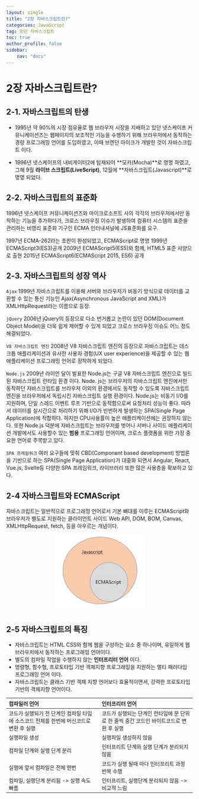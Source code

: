 ```yaml
---
layout: single
title: "2장 자바스크립트란?"
categories: JavaScript
tag: 모던 자바스크립트
toc: true
author_profile: false
sidebar: 
    nav: "docs"
---
```

# 2장 자바스크립트란?

## 2-1. 자바스크립트의 탄생

- 1995년 약 90%의 시장 점유율로 웹 브라우저 시장을 지배하고 있던 넷스케이프 커뮤니케이션즈는 웹페이지의 보조적인 기능을 수행하기 위해 브라우저에서 동작하는 경량 프로그래밍 언어를 도입하였고, 이때 브렌던 아이크가 개발한 것이 자바스크립트 이다.

- 1996년 넷스케이프의 내비게이터2에 탑재되어 **모카(Mocha)**로 명명 하였고, 그해 9월 **라이브 스크립트(LiveScript)**, 12월에 **자바스크립트(Javascript)**로 명명 되었다. 

## 2-2. 자바스크립트의 표준화

1996년 넷스케이프 커뮤니케이션즈와 마이크로소프트 사의 각각의 브라우저에서만 동작하는 기능을 추가하다가, 크로스 브라우징 이슈가 발생하여 컴퓨터 시스템의 표준을 관리하는 비영리 표준화 기구인 ECMA 인터내셔널에 JS표준화를 요구.

1997년 ECMA-262라는 초판이 완성되었고, ECMAScript로 명명
1999년 ECMAScript3(ES3)공개
2009년 ECMAScript5(ES5)와 함께, HTML5 표준 사양으로 출현
2015년 ECMAScript6(ECMAScript 2015, ES6) 공개 

## 2-3. 자바스크립트의 성장 역사

`Ajax` 
 1999년 자바스크립트를 이용해 서버와 브라우저가 비동기 방식으로 데이터를 교환할 수 있는 통신 기능인 Ajax(Asynchronous JavaScript and XML)가 XMLHttpRequest라는 이름으로 등장.

`jQuery` 
 2006년 jQuery의 등장으로 다소 번거롭고 논란이 있던 DOM(Document Object Model)을 더욱 쉽게 제어할 수 있게 되었고 크로스 브라우징 이슈도 어느 정도 해결되었다.

` V8 자바스크립트 엔진 ` 
 2008년 V8 자바스크립트 엔진의 등장으로 자바스크립트는 데스크톱 애플리케이션과 유사한 사용자 경험(UX
 user experience)을 제공할 수 있는 웹 애플리케이션 프로그래밍 언어로 정착하게 되었다.

`Node.js` 
 2009년 라이언 달이 발표한 Node.js는 구글 V8 자바스크립트 엔진으로 빌드된 자바스크립트 런타임 환경 이다.
Node. js는 브라우저의 자바스크립트 엔진에서만 동작하던 자바스크립트를 브라우저 이외의 환경에서도 동작할 수 있도록 자바스크립트 엔진을 브라우저에서 독립시킨 자바스크립트 실행 환경이다. Node.js는 비동기 I/O를 지원하며, 단일 스레드 이벤트 루프 기반으로 동작함으로써 요청처리 성능이 좋다. 따라서 데이터를 실시간으로 처리하기 위해 I/O가 빈번하게 발생하는 SPA(Single Page Application)에 적합하다. 하지만 CPU사용률이 높은 애플리케이션에는 권장하지 않는다. 또한 Node.js 덕분에 자바스크립트는 브라우저를 벗어나 서버나 사이드 애플리케이션 개발에서도 사용할수 있는 **범용** 프로그래밍 언어이며, 크로스 플랫폼을 위한 가장 중요한 언어로 주목받고 있다. 

`SPA 프레임워크` 
 여러 요구들에 맞춰 CBD(Component based development) 방법론을 기반으로 하는 SPA(Single Page Application)가 대중화 되면서 Angular, React, Vue.js, Svelte등 다양한 SPA 프레임워크, 라이브러리 또한 많은 사용층을 확보하고 있다.

## 2-4 자바스크립트와 ECMAScript

자바스크립트는 일반적으로 프로그래밍 언어로서 기본 뼈대를 이루는 ECMAScript와 브라우저가 별도로 지원하는 클라이언트 사이드 Web API, DOM, BOM, Canvas, XMLHttpRequest, fetch, 등을 아우르는 개념이다. 

<p align="center"><img src = "https://github.com/jindream6128/jindream6128.github.io/blob/main/_images/ecma.jpg?raw=true"></p>

## 2-5 자바스크립트의 특징 

- 자바스크립트는 HTML CSS와 함께 웹을 구성하는 요소 중 하나이며, 유일하게 웹 브라우저에서 동작하는 프로그래밍 언어이다.
-  별도의 컴파일 작업을 수행하지 않는 **인터프리터 언어** 이다.
- 명령형, 함수형, 프로토타입 기반 객체지향 프로그래밍을 지원하는 멀티 패러다임 프로그래밍 언어 이다. 
- 자바스크립트는 클래스 기반 객체 지향 언어보다 효율적이면서, 강력한 프로토타입 기반의 객체지향 언어이다. 

|컴파일러 언어|인터프리터 언어|
|:-----------|:------------|
|코드가 실행되기 전 단계인 컴파일 타임에 소스코드 전체를 한번에 머신코드로 변환 후 실행|코드가 실행되는 단계인 런타임에 문 단위로 한 줄씩 중간 코드인 바이트코드로 변환 후 실행|
|실행파일 생성|실행파일 생성하지 않음|
|컴파일 단계와 실행 단계 분리|인터프리트 단계와 실행 단계가 분리되지 않음|
|실행에 앞서 컴파일은 전체 한번|코드가 실행 될때 마다 인터프리트 과정 반복 수행|
|컴파일, 실행단계 분리됨 -> 실행 속도 빠름|인터프리트, 실행단계 분리되지 않음 -> 비교적 느림|
